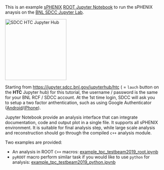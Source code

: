 This is an example [sPHENIX](https://github.com/sPHENIX-Collaboration/) [ROOT Jupyter Notebook](https://root.cern.ch/notebooks/HowTos/HowTo_ROOT-Notebooks.html) to run the sPHENIX anaysis on the [BNL SDCC Jupyter Lab](https://jupyter.sdcc.bnl.gov/). 

<a href = "https://jupyter.sdcc.bnl.gov/jupyterhub/htc"><img src="https://jupyter.sdcc.bnl.gov/images/jupyterhub-logo-card-htc.png" alt="SDCC HTC Jupyter Hub"
	title="SDCC HTC Jupyter Hub" height="200" />
</a>

Starting from https://jupyter.sdcc.bnl.gov/jupyterhub/htc ( = `lauch` button on the **HTC** Jupyter hub) for this tutorial, the username / password is the same for your BNL RCF / SDCC account. At the 1st time login, SDCC will ask you to setup a two factor anthentication, such as using Google Authenticator ([Android](https://play.google.com/store/apps/details?id=com.google.android.apps.authenticator2&hl=en_US)/[iPhone](https://apps.apple.com/us/app/google-authenticator/id388497605)).

Jupyter Notebook provide an analysis interface that can integrate documentation, code and output plot in a single file. It supports all sPHENIX environment. It is suitable for final analysis step, while large scale analysis and reconstruction should go through the compiled `c++` analysis module.  

Two examples are provided: 
* An analysis in ROOT `C++` macros: [example_tpc_testbeam2019_root.ipynb](./example_tpc_testbeam2019_root.ipynb)
* `pyROOT` macro perform similar task if you would like to use `python` for analysis:  [example_tpc_testbeam2019_python.ipynb](./example_tpc_testbeam2019_python.ipynb)

